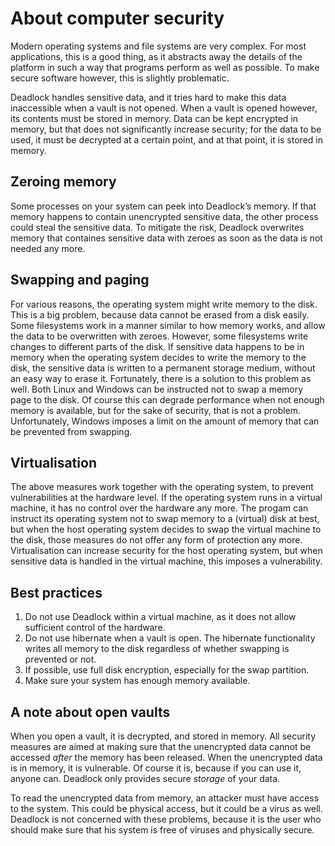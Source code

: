 About computer security
=======================

Modern operating systems and file systems are very complex.
For most applications, this is a good thing, as it abstracts
away the details of the platform in such a way that programs
perform as well as possible. To make secure software however,
this is slightly problematic.

Deadlock handles sensitive data, and it tries hard to make
this data inaccessible when a vault is not opened.
When a vault is opened however, its contents must be stored
in memory. Data can be kept encrypted in memory, but that
does not significantly increase security; for the data to
be used, it must be decrypted at a certain point, and at that
point, it is stored in memory.

Zeroing memory
--------------
Some processes on your system can peek into Deadlock’s memory.
If that memory happens to contain unencrypted sensitive data, the
other process could steal the sensitive data. To mitigate the
risk, Deadlock overwrites memory that containes sensitive data
with zeroes as soon as the data is not needed any more.

Swapping and paging
-------------------
For various reasons, the operating system might write memory
to the disk. This is a big problem, because data cannot
be erased from a disk easily. Some filesystems work in
a manner similar to how memory works, and allow the data
to be overwritten with zeroes. However, some filesystems
write changes to different parts of the disk. If sensitive
data happens to be in memory when the operating system decides
to write the memory to the disk, the sensitive data is written
to a permanent storage medium, without an easy way to erase it.
Fortunately, there is a solution to this problem as well.
Both Linux and Windows can be instructed not to swap a memory page
to the disk. Of course this can degrade performance when not enough
memory is available, but for the sake of security, that is not a problem.
Unfortunately, Windows imposes a limit on the amount of memory that
can be prevented from swapping.

Virtualisation
--------------
The above measures work together with the operating system,
to prevent vulnerabilities at the hardware level.
If the operating system runs in a virtual machine, it has no
control over the hardware any more. The progam can instruct
its operating system not to swap memory to a (virtual) disk at best,
but when the host operating system decides to swap the virtual
machine to the disk, those measures do not offer any form of
protection any more. Virtualisation can increase security for
the host operating system, but when sensitive data is handled
in the virtual machine, this imposes a vulnerability.

Best practices
--------------
 1. Do not use Deadlock within a virtual machine,
    as it does not allow sufficient control of the hardware.
 2. Do not use hibernate when a vault is open.
	The hibernate functionality writes all memory to the disk
	regardless of whether swapping is prevented or not.
 3. If possible, use full disk encryption, especially for the swap
    partition.
 4. Make sure your system has enough memory available.
 
A note about open vaults
------------------------
When you open a vault, it is decrypted, and stored in memory.
All security measures are aimed at making sure that the
unencrypted data cannot be accessed _after_ the memory
has been released. When the unencrypted data is in memory,
it is vulnerable. Of course it is, because if you can use it,
anyone can. Deadlock only provides secure _storage_ of your data.

To read the unencrypted data from memory, an attacker must have
access to the system. This could be physical access, but it 
could be a virus as well. Deadlock is not concerned with these
problems, because it is the user who should make sure that
his system is free of viruses and physically secure.
